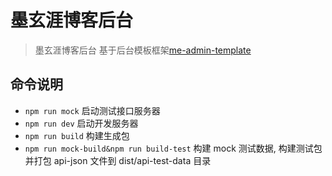# 墨玄涯博客后台

> 墨玄涯博客后台
> 基于后台模板框架[me-admin-template](https://github.com/yimogit/me-admin-template)

## 命令说明

- `npm run mock` 启动测试接口服务器
- `npm run dev` 启动开发服务器
- `npm run build` 构建生成包
- `npm run mock-build&npm run build-test` 构建 mock 测试数据, 构建测试包并打包 api-json 文件到 dist/api-test-data 目录
